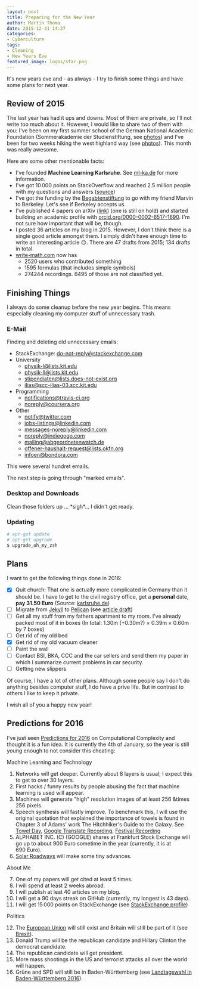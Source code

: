 ```yaml
---
layout: post
title: Preparing for the New Year
author: Martin Thoma
date: 2015-12-31 14:37
categories:
- Cyberculture
tags:
- Cleaning
- New Years Eve
featured_image: logos/star.png
---
```


It's new years eve and - as always - I try to finish some things and have some
plans for next year.


## Review of 2015

The last year has had it ups and downs. Most of them are private, so I'll not
write too much about it. However, I would like to share two of them with you:
I've been on my first summer school of the German National Academic Foundation
(Sommerakademie der Studienstiftung, see [photos](https://commons.wikimedia.org/wiki/Category:Images_by_Martin_Thoma/Sommerakademie-2015)) and I've been for two weeks hiking the west highland way
(see [photos](https://commons.wikimedia.org/wiki/Category:Images_by_Martin_Thoma/WHW)).
This month was really awesome.

Here are some other mentionable facts:

* I've founded **Machine Learning Karlsruhe**. See [ml-ka.de](http://ml-ka.de)
  for more information.
* I've got 10&thinsp;000&nbsp;points on StackOverflow and reached 2.5 million people with
  my questions and answers ([source](http://stackoverflow.com/users/562769/moose))
* I've got the funding by the [Begabtenstiftung](http://www.begabtenstiftung-informatik.de/)
  to go with my friend Marvin to Berkeley. Let's see if Berkeley accepts us.
* I've published 4&nbsp;papers on arXiv
  ([link](http://arxiv.org/a/thoma_m_1.html)) (one is still on hold) and
  started building an academic profile with
  [orcid.org/0000-0002-6517-1690](http://orcid.org/0000-0002-6517-1690). I'm
  not sure how important that will be, though.
* I posted 36&nbsp;articles on my blog in&nbsp;2015. However, I don't think there is
  a single good article amongst them. I simply didn't have enough time to write
  an interesting article ☹. There are 47&nbsp;drafts from 2015; 134&nbsp;drafts
  in total.
* [write-math.com](http://write-math.com/) now has
    * 2520&nbsp;users who contributed something
    * 1595&nbsp;formulas (that includes simple symbols)
    * 274244&nbsp;recordings. 6495 of those are not classified yet.


## Finishing Things

I always do some cleanup before the new year begins. This means especially
cleaning my computer stuff of unnecessary trash.

### E-Mail

Finding and deleting old unnecessary emails:

* StackExchange: do-not-reply@stackexchange.com
* University
  * physik-l@lists.kit.edu
  * physik-ll@lists.kit.edu
  * stipendiaten@lists.does-not-exist.org
  * ilias@scc-ilias-03.scc.kit.edu
* Programming
  * notifications@travis-ci.org
  * noreply@coursera.org
* Other
  * notify@twitter.com
  * jobs-listings@linkedin.com
  * messages-noreply@linkedin.com
  * noreply@indiegogo.com
  * mailing@abgeordnetenwatch.de
  * offener-haushalt-request@lists.okfn.org
  * infoen@bondora.com

This were several hundret emails.

The next step is going through "marked emails".


### Desktop and Downloads

Clean those folders up ... \*sigh\*... I didn't get ready.


### Updating

```bash
# apt-get update
# apt-get upgrade
$ upgrade_oh_my_zsh
```

## Plans

I want to get the following things done in 2016:

* [x] Quit church: That one is actually more complicated in Germany than it
  should be. I have to get to the civil registry office, get a **personal**
  date, **pay 31.50 Euro**
  (Source: [karlsruhe.de](https://web1.karlsruhe.de/service/d115/detail.php?prod_id=463))
* [ ] Migrate from [Jekyll](https://jekyllrb.com/) to [Pelican](http://docs.getpelican.com/) (see [article draft](https://github.com/MartinThoma/MartinThoma.github.io/blob/source/_drafts/2015-11-13-migrate-from-jekyll-to-pelican.md))
* [ ] Get all my stuff from my fathers apartment to my room. I've already
      packed most of it in boxes (In total: 1.30m (+0.30m?) × 0.39m × 0.60m by 7 boxes)
* [ ] Get rid of my old bed
* [x] Get rid of my old vacuum cleaner
* [ ] Paint the wall
* [ ] Contact BSI, BKA, CCC and the car sellers and send them my paper in which
      I summarize current problems in car security.
* [ ] Getting new slippers

Of course, I have a lot of other plans. Although some people say I don't do
anything besides computer stuff, I do have a prive life. But in contrast to
others I like to keep it private.

I wish all of you a happy new year!


## Predictions for 2016

I've just seen [Predictions for 2016](http://blog.computationalcomplexity.org/2016/01/predictions-of-new-year.html)
on Computational Complexity and thought it is a fun idea. It is currently the
4th of January, so the year is still young enough to not consider this
cheating:


Machine Learning and Technology

1. Networks will get deeper. Currently about 8&nbsp;layers is usual; I expect
   this to get to over 30&nbsp;layers.
2. First hacks / funny results by people abusing the fact that machine learning
   is used will appear.
3. Machines will generate "high" resolution images of at least 256 &times 256
   pixels.
4. Speech synthesis will fastly improve. To benchmark this, I will use the
   original quotation that explained the importance of towels is found in
   Chapter 3 of Adams' work The Hitchhiker's Guide to the
   Galaxy. See [Towel Day](https://en.wikipedia.org/wiki/Towel_Day), [Google Translate Recording](//martin-thoma.com/audio/2016-01-04-towel-quote-google.ogg), [Festival Recording](//martin-thoma.com/audio/2016-01-04-towel-quote-festival.ogg)
5. ALPHABET INC. (C) (GOOGLE) shares at Frankfurt Stock Exchange will go up to
   about 900&nbsp;Euro sometime in the year (currently, it is at 690&nbsp;Euro).
6. [Solar Roadways](http://www.solarroadways.com/) will make some tiny
   advances.

About Me

7. One of my papers will get cited at least 5&nbsp;times.
8. I will spend at least 2&nbsp;weeks abroad.
9. I will publish at leat 40&nbsp;articles on my blog.
10. I will get a 90&nbsp;days streak on GitHub (currently, my longest is
   43&nbsp;days).
11. I will get 15&thinsp;000 points on StackExchange (see [StackExchange profile](http://stackexchange.com/users/271958/moose?tab=accounts))

Politics

12. The [European Union](https://en.wikipedia.org/wiki/European_Union) will
    still exist and Britain will still be part of it
    (see [Brexit](https://de.wikipedia.org/wiki/Brexit)).
13. Donald Trump will be the republican candidate and Hillary Clinton the
    democrat candidate.
14. The republican candidate will get president.
15. More mass shootings in the US and terrorist attacks all over the world will
    happen.
16. Grüne and SPD will still be in Baden-Württemberg (see [Landtagswahl in Baden-Württemberg 2016](https://de.wikipedia.org/wiki/Landtagswahl_in_Baden-W%C3%BCrttemberg_2016)).
